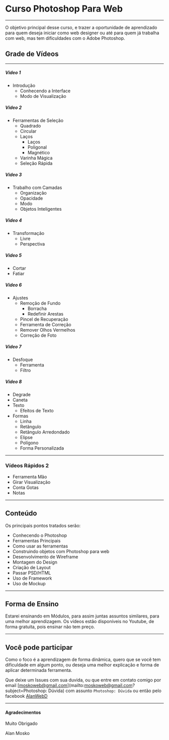# Curso Photoshop Para Web
---

O objetivo principal desse curso, e trazer a oportunidade de aprendizado para quem deseja iniciar como web designer ou até para quem já trabalha com web, mas tem dificuldades com o Adobe Photoshop.

## Grade de Vídeos
---

##### Video 1

- Introdução
  - Conhecendo a Interface
  - Modo de Visualização

##### Video 2
  - Ferramentas de Seleção
	- Quadrado
	- Circular
	- Laços
	  - Laços
	  - Poligonal
	  - Magnético
	- Varinha Mágica
	- Seleção Rápida

##### Video 3
  - Trabalho com Camadas
	- Organização
	- Opacidade
	- Modo
	- Objetos Inteligentes

##### Video 4
  - Transformação
	- Livre
	- Perspectiva

##### Video 5
  - Cortar
  - Fatiar

##### Video 6

- Ajustes
  - Remoção de Fundo
	- Borracha
	- Redefinir Arestas
  - Pincel de Recuperação
  - Ferramenta de Correção
  - Remover Olhos Vermelhos
  - Correção de Foto

##### Video 7
  - Desfoque
	- Ferramenta
	- Filtro

##### Video 8
  - Degrade
  - Caneta
  - Texto
	- Efeitos de Texto
  - Formas
	- Linha
	- Retângulo
	- Retângulo Arredondado
	- Elipse
	- Polígono
	- Forma Personalizada

---
### Vídeos Rápidos 2
  - Ferramenta Mão
  - Girar Visualização
  - Conta Gotas
  - Notas

---
## Conteúdo

Os principais pontos tratados serão:

- Conhecendo o Photoshop
- Ferramentas Principais
- Como usar as ferramentas
- Construindo objetos com Photoshop para web
- Desenvolvimento de Wireframe
- Montagem do Design
- Criação de Layout
- Passar PSD/HTML
- Uso de Framework
- Uso de Mockup

---
## Forma de Ensino

Estarei ensinando em Módulos, para assim juntas assuntos similares, para uma melhor aprendizagem.
Os vídeos estão disponíveis no Youtube, de forma gratuita, pois ensinar não tem preço.

---
## Você pode participar

Como o foco é a aprendizagem de forma dinâmica, quero que se você tem dificuldade em algum ponto, ou deseja uma melhor explicação e forma de aplicar determinada ferramenta.

Que deixe um Issues com sua duvida, ou que entre em contato comigo por email [moskoweb@gmail.com](mailto:moskoweb@gmail.com?subject=Photoshop: Dúvida) com assunto `Photoshop: Dúvida` ou então pelo facebook [AlanWebD](http://fb.com/alanwebd)

---

#### Agradecimentos

Muito Obrigado

Alan Mosko